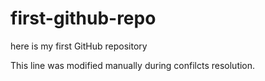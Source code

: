 # first-github-repo

here is my first GitHub repository

This line was modified manually during confilcts resolution.
